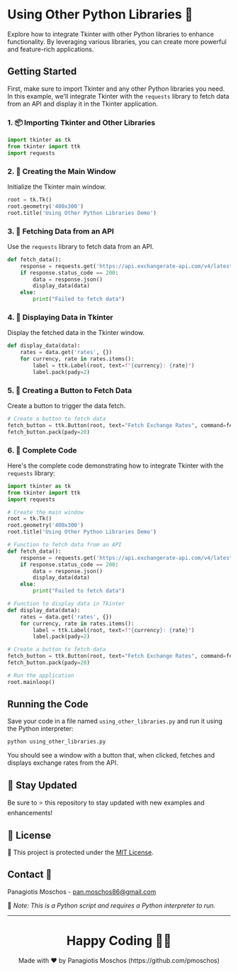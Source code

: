 # Using Other Python Libraries 🔗

Explore how to integrate Tkinter with other Python libraries to enhance functionality. By leveraging various libraries, you can create more powerful and feature-rich applications.

## Getting Started

First, make sure to import Tkinter and any other Python libraries you need. In this example, we'll integrate Tkinter with the `requests` library to fetch data from an API and display it in the Tkinter application.

### 1. 📦 **Importing Tkinter and Other Libraries**

```python
import tkinter as tk
from tkinter import ttk
import requests
```

### 2. 🔗 **Creating the Main Window**

Initialize the Tkinter main window.

```python
root = tk.Tk()
root.geometry('400x300')
root.title('Using Other Python Libraries Demo')
```

### 3. 🔗 **Fetching Data from an API**

Use the `requests` library to fetch data from an API.

```python
def fetch_data():
    response = requests.get('https://api.exchangerate-api.com/v4/latest/USD')
    if response.status_code == 200:
        data = response.json()
        display_data(data)
    else:
        print("Failed to fetch data")
```

### 4. 🔗 **Displaying Data in Tkinter**

Display the fetched data in the Tkinter window.

```python
def display_data(data):
    rates = data.get('rates', {})
    for currency, rate in rates.items():
        label = ttk.Label(root, text=f"{currency}: {rate}")
        label.pack(pady=2)
```

### 5. 🔗 **Creating a Button to Fetch Data**

Create a button to trigger the data fetch.

```python
# Create a button to fetch data
fetch_button = ttk.Button(root, text="Fetch Exchange Rates", command=fetch_data)
fetch_button.pack(pady=20)
```

### 6. 📑 **Complete Code**

Here's the complete code demonstrating how to integrate Tkinter with the `requests` library:

```python
import tkinter as tk
from tkinter import ttk
import requests

# Create the main window
root = tk.Tk()
root.geometry('400x300')
root.title('Using Other Python Libraries Demo')

# Function to fetch data from an API
def fetch_data():
    response = requests.get('https://api.exchangerate-api.com/v4/latest/USD')
    if response.status_code == 200:
        data = response.json()
        display_data(data)
    else:
        print("Failed to fetch data")

# Function to display data in Tkinter
def display_data(data):
    rates = data.get('rates', {})
    for currency, rate in rates.items():
        label = ttk.Label(root, text=f"{currency}: {rate}")
        label.pack(pady=2)

# Create a button to fetch data
fetch_button = ttk.Button(root, text="Fetch Exchange Rates", command=fetch_data)
fetch_button.pack(pady=20)

# Run the application
root.mainloop()
```

## Running the Code

Save your code in a file named `using_other_libraries.py` and run it using the Python interpreter:

```sh
python using_other_libraries.py
```

You should see a window with a button that, when clicked, fetches and displays exchange rates from the API.

## 📢 Stay Updated

Be sure to ⭐ this repository to stay updated with new examples and enhancements!

## 📄 License

🔐 This project is protected under the [MIT License](https://mit-license.org/).

## Contact 📧

Panagiotis Moschos - pan.moschos86@gmail.com

🔗 *Note: This is a Python script and requires a Python interpreter to run.*

---

<h1 align=center>Happy Coding 👨‍💻 </h1>

<p align="center">
  Made with ❤️ by Panagiotis Moschos (https://github.com/pmoschos)
</p>

